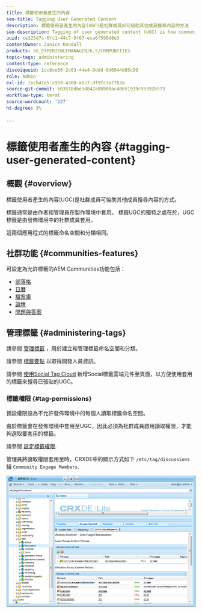 ```yaml
---
title: 標籤使用者產生的內容
seo-title: Tagging User Generated Content
description: 標籤使用者產生的內容(UGC)是社群成員如何協助其他成員搜尋內容的方法
seo-description: Tagging of user generated content (UGC) is how community members can help other members search for content
uuid: ce125d7c-6fc1-44c7-9f67-eca6f599d8e3
contentOwner: Janice Kendall
products: SG_EXPERIENCEMANAGER/6.5/COMMUNITIES
topic-tags: administering
content-type: reference
discoiquuid: 1cc8ce66-2c03-44e4-9ddd-8d6944d85c99
role: Admin
exl-id: 1ecb41e5-c959-4380-a5c7-df9fc3a7703a
source-git-commit: 603518dbe3d842a08900ac40651919c55392b573
workflow-type: tm+mt
source-wordcount: '227'
ht-degree: 3%

---
```


# 標籤使用者產生的內容 {#tagging-user-generated-content}

## 概觀 {#overview}

標籤使用者產生的內容(UGC)是社群成員可協助其他成員搜尋內容的方式。

標籤通常是由作者和管理員在製作環境中套用。 標籤UGC的獨特之處在於，UGC標籤是由發佈環境中的社群成員套用。

這兩個應用程式的標籤命名空間和分類相同。

## 社群功能 {#communities-features}

可設定為允許標籤的AEM Communities功能包括：

* [部落格](blog-feature.md)
* [日曆](calendar.md)
* [檔案庫](file-library.md)
* [論壇](forum.md#configuretheaddedforum)
* [問題與答案](working-with-qna.md)

## 管理標籤 {#administering-tags}

請參閱 [管理標籤](../../help/sites-administering/tags.md#tagging-console) ，用於建立和管理標籤命名空間和分類。

請參閱 [標籤要點](tag.md) 以取得開發人員資訊。

請參閱 [使用Social Tag Cloud](tagcloud.md) 新增Social標籤雲端元件至頁面，以方便使用套用的標籤來搜尋已張貼的UGC。

### 標籤權限 {#tag-permissions}

預設權限設為不允許發佈環境中的每個人讀取標籤命名空間。

由於標籤會在發佈環境中套用至UGC，因此必須為社群成員啟用讀取權限，才能夠選取要套用的標籤。

請參閱 [設定標籤權限](../../help/sites-administering/tags.md#setting-tag-permissions).

管理員將讀取權限套用至時，CRXDE中的顯示方式如下 `/etc/tag/discussions` 組 `Community Engage Members`.

![標籤權限](assets/tag-permissions.png)
